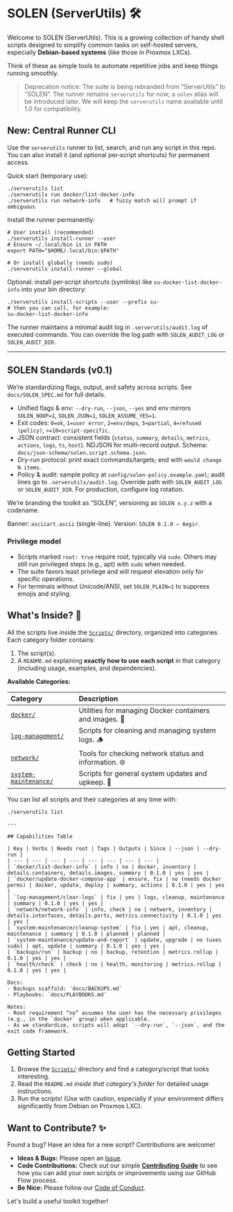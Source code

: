 # SOLEN (ServerUtils) 🛠️

Welcome to SOLEN (ServerUtils). This is a growing collection of handy shell scripts designed to simplify common tasks on self-hosted servers, especially **Debian-based systems** (like those in Proxmox LXCs).

Think of these as simple tools to automate repetitive jobs and keep things running smoothly.

> Deprecation notice: The suite is being rebranded from “ServerUtils” to “SOLEN”.
> The runner remains `serverutils` for now; a `solen` alias will be introduced later.
> We will keep the `serverutils` name available until 1.0 for compatibility.

## New: Central Runner CLI

Use the `serverutils` runner to list, search, and run any script in this repo. You can also install it (and optional per‑script shortcuts) for permanent access.

Quick start (temporary use):

```
./serverutils list
./serverutils run docker/list-docker-info
./serverutils run network-info   # fuzzy match will prompt if ambiguous
```

Install the runner permanently:

```
# User install (recommended)
./serverutils install-runner --user
# Ensure ~/.local/bin is in PATH
export PATH="$HOME/.local/bin:$PATH"

# Or install globally (needs sudo)
./serverutils install-runner --global
```

Optional: install per‑script shortcuts (symlinks) like `su-docker-list-docker-info` into your bin directory:

```
./serverutils install-scripts --user --prefix su-
# then you can call, for example:
su-docker-list-docker-info
```

The runner maintains a minimal audit log in `.serverutils/audit.log` of executed commands.
You can override the log path with `SOLEN_AUDIT_LOG` or `SOLEN_AUDIT_DIR`.

---

## SOLEN Standards (v0.1)

We’re standardizing flags, output, and safety across scripts. See `docs/SOLEN_SPEC.md` for full details.

- Unified flags & env: `--dry-run`, `--json`, `--yes` and env mirrors `SOLEN_NOOP=1`, `SOLEN_JSON=1`, `SOLEN_ASSUME_YES=1`.
- Exit codes: `0=ok`, `1=user error`, `2=env/deps`, `3=partial`, `4=refused (policy)`, `>=10=script-specific`.
- JSON contract: consistent fields (`status`, `summary`, `details`, `metrics`, `actions`, `logs`, `ts`, `host`). NDJSON for multi-record output. Schema: `docs/json-schema/solen.script.schema.json`.
- Dry-run protocol: print exact commands/targets; end with `would change N items`.
- Policy & audit: sample policy at `config/solen-policy.example.yaml`; audit lines go to `.serverutils/audit.log`.
  Override path with `SOLEN_AUDIT_LOG` or `SOLEN_AUDIT_DIR`. For production, configure log rotation.

We’re branding the toolkit as “SOLEN”, versioning as `SOLEN x.y.z` with a codename.

Banner: `asciiart.ascii` (single-line). Version: `SOLEN 0.1.0 — Aegir`.

### Privilege model

- Scripts marked `root: true` require root, typically via `sudo`. Others may still run privileged steps (e.g., apt) with `sudo` when needed.
- The suite favors least privilege and will request elevation only for specific operations.
- For terminals without Unicode/ANSI, set `SOLEN_PLAIN=1` to suppress emojis and styling.

## What's Inside? 📂

All the scripts live inside the [`Scripts/`](./Scripts/) directory, organized into categories. Each category folder contains:

1.  The script(s).
2.  A `README.md` explaining **exactly how to use each script** in that category (including usage, examples, and dependencies).

**Available Categories:**

| Category                                           | Description                                                  |
| :------------------------------------------------- | :----------------------------------------------------------- |
| [`docker/`](./Scripts/docker/)                     | Utilities for managing Docker containers and images. 🐳      |
| [`log-management/`](./Scripts/log-management/)     | Scripts for cleaning and managing system logs. 🪵            |
| [`network/`](./Scripts/network/)                   | Tools for checking network status and information. 🌐        |
| [`system-maintenance/`](./Scripts/system-maintenance/) | Scripts for general system updates and upkeep. 🔧            |

You can list all scripts and their categories at any time with:

```
./serverutils list

---

## Capabilities Table

| Key | Verbs | Needs root | Tags | Outputs | Since | --json | --dry-run |
| --- | --- | --- | --- | --- | --- | --- | --- |
| `docker/list-docker-info` | info | no | docker, inventory | details.containers, details.images, summary | 0.1.0 | yes | yes |
| `docker/update-docker-compose-app` | ensure, fix | no (needs docker perms) | docker, update, deploy | summary, actions | 0.1.0 | yes | yes |
| `log-management/clear-logs` | fix | yes | logs, cleanup, maintenance | summary | 0.1.0 | yes | yes |
| `network/network-info` | info, check | no | network, inventory | details.interfaces, details.ports, metrics.connectivity | 0.1.0 | yes | yes |
| `system-maintenance/cleanup-system` | fix | yes | apt, cleanup, maintenance | summary | 0.1.0 | planned | planned |
| `system-maintenance/update-and-report` | update, upgrade | no (uses sudo) | apt, update | summary | 0.1.0 | yes | yes |
| `backups/run` | backup | no | backup, retention | metrics.rollup | 0.1.0 | yes | yes |
| `health/check` | check | no | health, monitoring | metrics.rollup | 0.1.0 | yes | yes |

Docs:
- Backups scaffold: `docs/BACKUPS.md`
- Playbooks: `docs/PLAYBOOKS.md`

Notes:
- Root requirement “no” assumes the user has the necessary privileges (e.g., in the `docker` group) when applicable.
- As we standardize, scripts will adopt `--dry-run`, `--json`, and the exit code framework.
```

## Getting Started

1.  Browse the [`Scripts/`](./Scripts/) directory and find a category/script that looks interesting.
2.  Read the `README.md` *inside that category's folder* for detailed usage instructions.
3.  Run the scripts! (Use with caution, especially if your environment differs significantly from Debian on Proxmox LXC).

## Want to Contribute? ✨

Found a bug? Have an idea for a new script? Contributions are welcome!

* **Ideas & Bugs:** Please open an [Issue](https://github.com/ShinniUwU/ServerUtils/issues).
* **Code Contributions:** Check out our simple **[Contributing Guide](CONTRIBUTING.md)** to see how you can add your own scripts or improvements using our GitHub Flow process.
* **Be Nice:** Please follow our [Code of Conduct](CODE_OF_CONDUCT.md).

Let's build a useful toolkit together!
